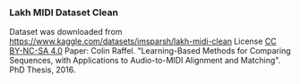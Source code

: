 ### Lakh MIDI Dataset Clean

Dataset was downloaded from https://www.kaggle.com/datasets/imsparsh/lakh-midi-clean
License [CC BY-NC-SA 4.0](https://creativecommons.org/licenses/by-nc-sa/4.0/)
Paper: Colin Raffel. "Learning-Based Methods for Comparing Sequences, with Applications to Audio-to-MIDI Alignment and Matching". PhD Thesis, 2016.